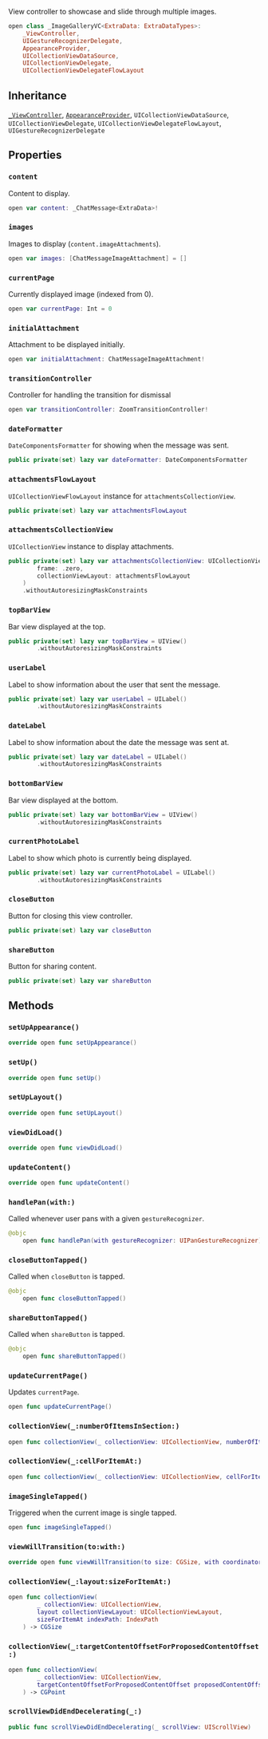 
View controller to showcase and slide through multiple images.

``` swift
open class _ImageGalleryVC<ExtraData: ExtraDataTypes>:
    _ViewController,
    UIGestureRecognizerDelegate,
    AppearanceProvider,
    UICollectionViewDataSource,
    UICollectionViewDelegate,
    UICollectionViewDelegateFlowLayout 
```

## Inheritance

[`_ViewController`](../CommonViews/_ViewController), [`AppearanceProvider`](../Utils/AppearanceProvider), `UICollectionViewDataSource`, `UICollectionViewDelegate`, `UICollectionViewDelegateFlowLayout`, `UIGestureRecognizerDelegate`

## Properties

### `content`

Content to display.

``` swift
open var content: _ChatMessage<ExtraData>! 
```

### `images`

Images to display (`content.imageAttachments`).

``` swift
open var images: [ChatMessageImageAttachment] = []
```

### `currentPage`

Currently displayed image (indexed from 0).

``` swift
open var currentPage: Int = 0 
```

### `initialAttachment`

Attachment to be displayed initially.

``` swift
open var initialAttachment: ChatMessageImageAttachment!
```

### `transitionController`

Controller for handling the transition for dismissal

``` swift
open var transitionController: ZoomTransitionController!
```

### `dateFormatter`

`DateComponentsFormatter` for showing when the message was sent.

``` swift
public private(set) lazy var dateFormatter: DateComponentsFormatter 
```

### `attachmentsFlowLayout`

`UICollectionViewFlowLayout` instance for `attachmentsCollectionView`.

``` swift
public private(set) lazy var attachmentsFlowLayout 
```

### `attachmentsCollectionView`

`UICollectionView` instance to display attachments.

``` swift
public private(set) lazy var attachmentsCollectionView: UICollectionView = UICollectionView(
        frame: .zero,
        collectionViewLayout: attachmentsFlowLayout
    )
    .withoutAutoresizingMaskConstraints
```

### `topBarView`

Bar view displayed at the top.

``` swift
public private(set) lazy var topBarView = UIView()
        .withoutAutoresizingMaskConstraints
```

### `userLabel`

Label to show information about the user that sent the message.

``` swift
public private(set) lazy var userLabel = UILabel()
        .withoutAutoresizingMaskConstraints
```

### `dateLabel`

Label to show information about the date the message was sent at.

``` swift
public private(set) lazy var dateLabel = UILabel()
        .withoutAutoresizingMaskConstraints
```

### `bottomBarView`

Bar view displayed at the bottom.

``` swift
public private(set) lazy var bottomBarView = UIView()
        .withoutAutoresizingMaskConstraints
```

### `currentPhotoLabel`

Label to show which photo is currently being displayed.

``` swift
public private(set) lazy var currentPhotoLabel = UILabel()
        .withoutAutoresizingMaskConstraints
```

### `closeButton`

Button for closing this view controller.

``` swift
public private(set) lazy var closeButton 
```

### `shareButton`

Button for sharing content.

``` swift
public private(set) lazy var shareButton 
```

## Methods

### `setUpAppearance()`

``` swift
override open func setUpAppearance() 
```

### `setUp()`

``` swift
override open func setUp() 
```

### `setUpLayout()`

``` swift
override open func setUpLayout() 
```

### `viewDidLoad()`

``` swift
override open func viewDidLoad() 
```

### `updateContent()`

``` swift
override open func updateContent() 
```

### `handlePan(with:)`

Called whenever user pans with a given `gestureRecognizer`.

``` swift
@objc
    open func handlePan(with gestureRecognizer: UIPanGestureRecognizer) 
```

### `closeButtonTapped()`

Called when `closeButton` is tapped.

``` swift
@objc
    open func closeButtonTapped() 
```

### `shareButtonTapped()`

Called when `shareButton` is tapped.

``` swift
@objc
    open func shareButtonTapped() 
```

### `updateCurrentPage()`

Updates `currentPage`.

``` swift
open func updateCurrentPage() 
```

### `collectionView(_:numberOfItemsInSection:)`

``` swift
open func collectionView(_ collectionView: UICollectionView, numberOfItemsInSection section: Int) -> Int 
```

### `collectionView(_:cellForItemAt:)`

``` swift
open func collectionView(_ collectionView: UICollectionView, cellForItemAt indexPath: IndexPath) -> UICollectionViewCell 
```

### `imageSingleTapped()`

Triggered when the current image is single tapped.

``` swift
open func imageSingleTapped() 
```

### `viewWillTransition(to:with:)`

``` swift
override open func viewWillTransition(to size: CGSize, with coordinator: UIViewControllerTransitionCoordinator) 
```

### `collectionView(_:layout:sizeForItemAt:)`

``` swift
open func collectionView(
        _ collectionView: UICollectionView,
        layout collectionViewLayout: UICollectionViewLayout,
        sizeForItemAt indexPath: IndexPath
    ) -> CGSize 
```

### `collectionView(_:targetContentOffsetForProposedContentOffset:)`

``` swift
open func collectionView(
        _ collectionView: UICollectionView,
        targetContentOffsetForProposedContentOffset proposedContentOffset: CGPoint
    ) -> CGPoint 
```

### `scrollViewDidEndDecelerating(_:)`

``` swift
public func scrollViewDidEndDecelerating(_ scrollView: UIScrollView) 
```
